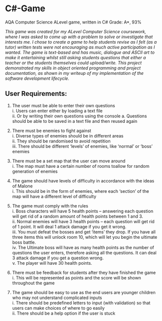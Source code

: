 # C#-Game
AQA Computer Science ALevel game, written in C#
Grade: A*, 93%

_This game was created for my ALevel Computer Science coursework, where I was asked to come up with a problem to solve or investigate that interests me. I chose to create a game to help students revise as I felt (as a tutor) written tests were not encouraging as much active participation as I wanted. The game is text-based and has music, dialogue and ASCII art to make it entertaining whilst still asking students questions that either a teacher or the students themselves could upload/write. This project demonstrated my skills in object oriented programming and project documentation, as shown in my writeup of my implementation of the software development lifecycle._

## User Requirements:
1. The user must be able to enter their own
questions                                        
  i. Users can enter either by loading a text file                                     
  ii. Or by writing their own questions using the console
    a. Questions should be able to be saved in a text file and then reused again

2. There must be enemies to fight against                                       
  i. Diverse types of enemies should be in different areas                                      
  ii. They should be randomised to avoid repetition                                 
  iii. There should be different ‘levels’ of enemies, like ‘normal’ or ‘boss’ enemies

3. There must be a set map that the user can move around                                         
  i. The map must have a certain number of rooms toallow for random generation of enemies

4. The game should have levels of difficulty in accordance with the ideas of Malone                                        
  i. This should be in the form of enemies, where each ‘section’ of the map will have a different level of difficulty 

5. The game must comply with the rules                                      
  i. Boss characters will have 5 health points – answering each question will get rid of a random amount of health points between 1 and 3.                                     
  ii. Normal enemies will have 3 health points – each question will get rid of 1 point. It will deal 1 attack damage if you get it wrong.                                  
  iii. You must defeat the bosses and get ‘items’ they drop. If you have all three items this will unlock room 10, which will let you begin the ultimate boss battle.                                  
  iv. The Ultimate boss will have as many health points as the number of questions the user enters, therefore asking all the questions. It can deal 3 attack damage if you get a question wrong.    
  v. The player will have 30 health points.

6. There must be feedback for students after they have finished the game                                        
  i. This will be represented as points and the score will be shown throughout the game

7. The game should be easy to use as the end users are younger children who may not understand complicated inputs                                     
  i. There should be predefined letters to input (with validation) so that users can make choices of where to go easily                                     
  ii. There should be a help option if the user is stuck
